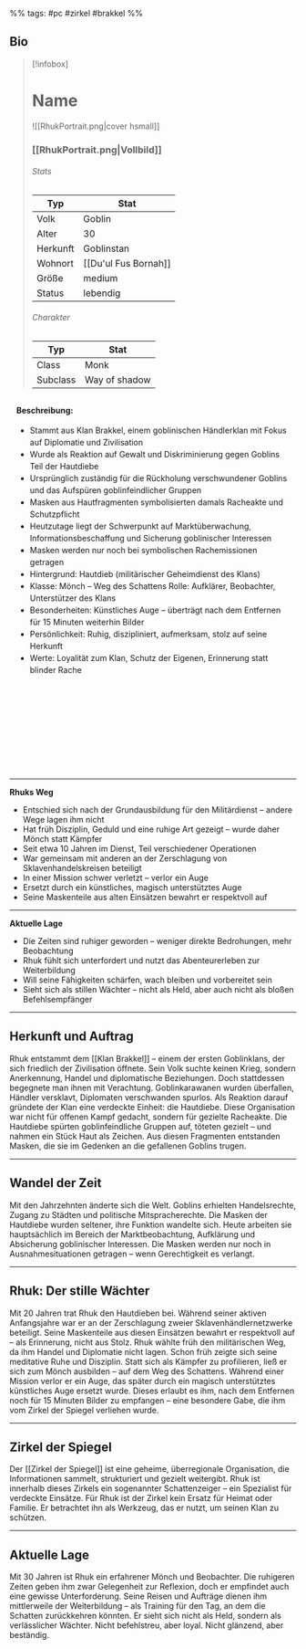 %% tags: #pc #zirkel #brakkel %%

## Bio

> [!infobox]
> # Name
> ![[RhukPortrait.png|cover hsmall]]
> ### [[RhukPortrait.png|Vollbild]]
> ###### Stats
> | Typ |  Stat |
> | ---- | ---- |
> | Volk | Goblin |
> | Alter | 30 |
> | Herkunft | Goblinstan |
> | Wohnort | [[Du'ul Fus Bornah]] |
> | Größe | medium |
> | Status | lebendig |
> 
> ###### Charakter
> | Typ |  Stat |
> | ---- | ---- |
> | Class | Monk |
> | Subclass | Way of shadow |
> 
<div style="min-height: 630px; padding: 12px; border-radius: 10px; background-color: var(--background-secondary); line-height: 1.5;">
  <b>Beschreibung:</b><br>
  <ul>
    <li>Stammt aus Klan Brakkel, einem goblinischen Händlerklan mit Fokus auf Diplomatie und Zivilisation</li>
    <li>Wurde als Reaktion auf Gewalt und Diskriminierung gegen Goblins Teil der Hautdiebe</li>
    <li>Ursprünglich zuständig für die Rückholung verschwundener Goblins und das Aufspüren goblinfeindlicher Gruppen</li>
    <li>Masken aus Hautfragmenten symbolisierten damals Racheakte und Schutzpflicht</li>
    <li>Heutzutage liegt der Schwerpunkt auf Marktüberwachung, Informationsbeschaffung und Sicherung goblinischer Interessen</li>
    <li>Masken werden nur noch bei symbolischen Rachemissionen getragen</li>
    <li>Hintergrund: Hautdieb (militärischer Geheimdienst des Klans) </li>
    <li>Klasse: Mönch – Weg des Schattens Rolle: Aufklärer, Beobachter, Unterstützer des Klans </li>
    <li>Besonderheiten: Künstliches Auge – überträgt nach dem Entfernen für 15 Minuten weiterhin Bilder </li><li>Persönlichkeit: Ruhig, diszipliniert, aufmerksam, stolz auf seine Herkunft </li>
    <li>Werte: Loyalität zum Klan, Schutz der Eigenen, Erinnerung statt blinder Rache</li>
  </ul>
</div>


---

**Rhuks Weg**

- Entschied sich nach der Grundausbildung für den Militärdienst – andere Wege lagen ihm nicht  
- Hat früh Disziplin, Geduld und eine ruhige Art gezeigt – wurde daher Mönch statt Kämpfer  
- Seit etwa 10 Jahren im Dienst, Teil verschiedener Operationen  
- War gemeinsam mit anderen an der Zerschlagung von Sklavenhandelskreisen beteiligt  
- In einer Mission schwer verletzt – verlor ein Auge  
- Ersetzt durch ein künstliches, magisch unterstütztes Auge  
- Seine Maskenteile aus alten Einsätzen bewahrt er respektvoll auf

---

**Aktuelle Lage**

- Die Zeiten sind ruhiger geworden – weniger direkte Bedrohungen, mehr Beobachtung  
- Rhuk fühlt sich unterfordert und nutzt das Abenteurerleben zur Weiterbildung  
- Will seine Fähigkeiten schärfen, wach bleiben und vorbereitet sein  
- Sieht sich als stillen Wächter – nicht als Held, aber auch nicht als bloßen Befehlsempfänger

---

## Herkunft und Auftrag 

Rhuk entstammt dem [[Klan Brakkel]] – einem der ersten Goblinklans, der sich friedlich der Zivilisation öffnete. Sein Volk suchte keinen Krieg, sondern Anerkennung, Handel und diplomatische Beziehungen. Doch stattdessen begegnete man ihnen mit Verachtung. 
Goblinkarawanen wurden überfallen, Händler versklavt, Diplomaten verschwanden spurlos. Als Reaktion darauf gründete der Klan eine verdeckte Einheit: die Hautdiebe. 
Diese Organisation war nicht für offenen Kampf gedacht, sondern für gezielte Racheakte. Die Hautdiebe spürten goblinfeindliche Gruppen auf, töteten gezielt – und nahmen ein Stück Haut als Zeichen. Aus diesen Fragmenten entstanden Masken, die sie im Gedenken an die gefallenen Goblins trugen.

---

## Wandel der Zeit 

Mit den Jahrzehnten änderte sich die Welt. Goblins erhielten Handelsrechte, Zugang zu Städten und politische Mitspracherechte. Die Masken der Hautdiebe wurden seltener, ihre Funktion wandelte sich. 
Heute arbeiten sie hauptsächlich im Bereich der Marktbeobachtung, Aufklärung und Absicherung goblinischer Interessen. Die Masken werden nur noch in Ausnahmesituationen getragen – wenn Gerechtigkeit es verlangt.

---

## Rhuk: Der stille Wächter 

Mit 20 Jahren trat Rhuk den Hautdieben bei. Während seiner aktiven Anfangsjahre war er an der Zerschlagung zweier Sklavenhändlernetzwerke beteiligt. Seine Maskenteile aus diesen Einsätzen bewahrt er respektvoll auf – als Erinnerung, nicht aus Stolz. 
Rhuk wählte früh den militärischen Weg, da ihm Handel und Diplomatie nicht lagen. Schon früh zeigte sich seine meditative Ruhe und Disziplin. Statt sich als Kämpfer zu profilieren, ließ er sich zum Mönch ausbilden – auf dem Weg des Schattens. 
Während einer Mission verlor er ein Auge, das später durch ein magisch unterstütztes künstliches Auge ersetzt wurde. Dieses erlaubt es ihm, nach dem Entfernen noch für 15 Minuten Bilder zu empfangen – eine besondere Gabe, die ihm vom Zirkel der Spiegel verliehen wurde.

---

## Zirkel der Spiegel 

Der [[Zirkel der Spiegel]] ist eine geheime, überregionale Organisation, die Informationen sammelt, strukturiert und gezielt weitergibt. Rhuk ist innerhalb dieses Zirkels ein sogenannter Schattenzeiger – ein Spezialist für verdeckte Einsätze. 
Für Rhuk ist der Zirkel kein Ersatz für Heimat oder Familie. Er betrachtet ihn als Werkzeug, das er nutzt, um seinen Klan zu schützen.

---

## Aktuelle Lage 
Mit 30 Jahren ist Rhuk ein erfahrener Mönch und Beobachter. Die ruhigeren Zeiten geben ihm zwar Gelegenheit zur Reflexion, doch er empfindet auch eine gewisse Unterforderung. Seine Reisen und Aufträge dienen ihm mittlerweile der Weiterbildung – als Training für den Tag, an dem die Schatten zurückkehren könnten. 
Er sieht sich nicht als Held, sondern als verlässlicher Wächter. Nicht befehlstreu, aber loyal. Nicht glänzend, aber beständig.